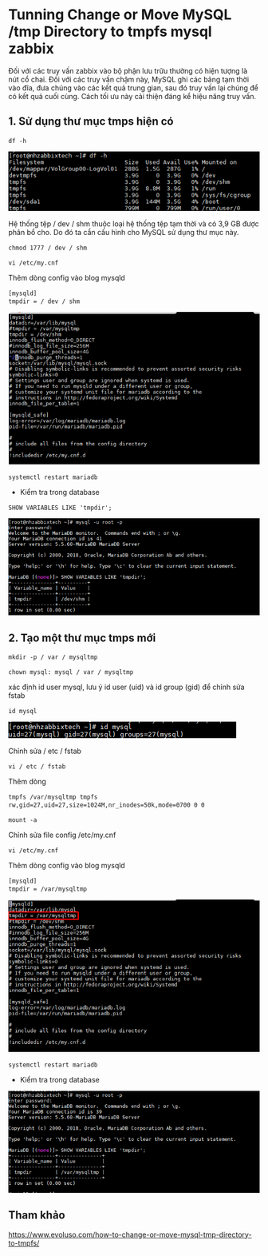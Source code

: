 # Tunning Change or Move MySQL /tmp Directory to tmpfs mysql zabbix

Đối với các truy vấn zabbix vào bộ phận lưu trữu thường có hiện tượng là nút cổ chai. Đối với các truy vấn chậm này, MySQL ghi các bảng tạm thời vào đĩa, đưa chúng vào các kết quả trung gian, sau đó truy vấn lại chúng để có kết quả cuối cùng. Cách tối ưu này cải thiện đáng kể hiệu năng truy vấn.

## 1. Sử dụng thư mục tmps hiện có

```
df -h
```

![](../images/img-tmp-zabbix/Screenshot_317.png)

Hệ thống tệp / dev / shm thuộc loại hệ thống tệp tạm thời và có 3,9 GB được phân bổ cho. Do đó ta cần cấu hình cho MySQL sử dụng thư mục này.

```
chmod 1777 / dev / shm
```

```
vi /etc/my.cnf
```

Thêm dòng config vào blog mysqld

``` 
[mysqld]
tmpdir = / dev / shm
```

![](../images/img-tmp-zabbix/Screenshot_318.png)

```
systemctl restart mariadb
```

+ Kiểm tra trong database

```
SHOW VARIABLES LIKE 'tmpdir';
```
![](../images/img-tmp-zabbix/Screenshot_319.png)

## 2. Tạo một thư mục tmps mới

```
mkdir -p / var / mysqltmp
```

```
chown mysql: mysql / var / mysqltmp
```

xác định id user mysql, lưu ý id user (uid) và id group (gid) để chỉnh sửa fstab

```
id mysql
```
![](../images/img-tmp-zabbix/Screenshot_320.png)

Chỉnh sửa / etc / fstab

```
vi / etc / fstab
```

Thêm dòng

```
tmpfs /var/mysqltmp tmpfs rw,gid=27,uid=27,size=1024M,nr_inodes=50k,mode=0700 0 0
```

```
mount -a
```

Chỉnh sửa file config  /etc/my.cnf

```
vi /etc/my.cnf
```

Thêm dòng config vào blog mysqld

``` 
[mysqld]
tmpdir = /var/mysqltmp
```

![](../images/img-tmp-zabbix/Screenshot_321.png)

```
systemctl restart mariadb
```

+ Kiểm tra trong database

![](../images/img-tmp-zabbix/Screenshot_322.png)


## Tham khảo

https://www.evoluso.com/how-to-change-or-move-mysql-tmp-directory-to-tmpfs/